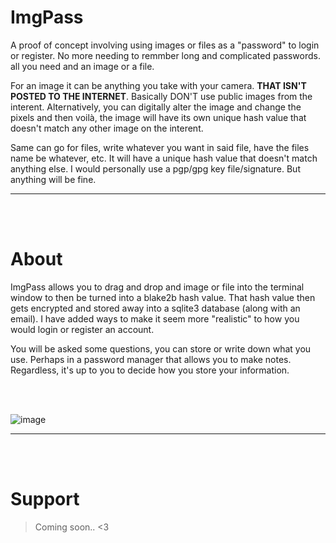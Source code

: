# ImgPass
A proof of concept involving using images or files as a "password" to login or register. No more needing to remmber long and complicated passwords. all you need and an image or a file. 

For an image it can be anything you take with your camera. **THAT ISN'T POSTED TO THE INTERNET**. Basically DON'T use public images from the interent. Alternatively, you can digitally alter the image and change the pixels and then voilà, the image will have its own unique hash value that doesn't match any other image on the interent. 

Same can go for files, write whatever you want in said file, have the files name be whatever, etc. It will have a unique hash value that doesn't match anything else. I would personally use a pgp/gpg key file/signature. But anything will be fine.
__ __

<br />
<br />

# About
ImgPass allows you to drag and drop and image or file into the terminal window to then be turned into a blake2b hash value. That hash value then gets encrypted and stored away into a sqlite3 database (along with an email). I have added ways to make it seem more "realistic" to how you would login or register an account.

You will be asked some questions, you can store or write down what you use. Perhaps in a password manager that allows you to make notes. Regardless, it's up to you to decide how you store your information.

<br />
<br />

![image](https://user-images.githubusercontent.com/45724082/157733323-8ed98e8e-382f-443d-b696-79cb6de42054.png)
__ __

<br />
<br />

# Support
> Coming soon.. <3

